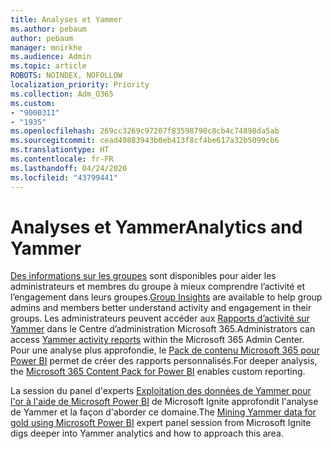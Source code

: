 ```yaml
---
title: Analyses et Yammer
ms.author: pebaum
author: pebaum
manager: mnirkhe
ms.audience: Admin
ms.topic: article
ROBOTS: NOINDEX, NOFOLLOW
localization_priority: Priority
ms.collection: Adm_O365
ms.custom:
- "9000311"
- "1935"
ms.openlocfilehash: 269cc3269c97207f83598790c8cb4c74898da5ab
ms.sourcegitcommit: cead49883943b0eb413f8cf4be617a32b5099cb6
ms.translationtype: HT
ms.contentlocale: fr-FR
ms.lasthandoff: 04/24/2020
ms.locfileid: "43799441"
---
```

# <a name="analytics-and-yammer"></a><span data-ttu-id="9126a-102">Analyses et Yammer</span><span class="sxs-lookup"><span data-stu-id="9126a-102">Analytics and Yammer</span></span>

<span data-ttu-id="9126a-103">[Des informations sur les groupes](https://support.office.com/article/view-group-insights-in-yammer-73f9fa6d-d442-4f25-9194-d5317c9328ab) sont disponibles pour aider les administrateurs et membres du groupe à mieux comprendre l’activité et l’engagement dans leurs groupes.</span><span class="sxs-lookup"><span data-stu-id="9126a-103">[Group Insights](https://support.office.com/article/view-group-insights-in-yammer-73f9fa6d-d442-4f25-9194-d5317c9328ab) are available to help group admins and members better understand activity and engagement in their groups.</span></span> <span data-ttu-id="9126a-104">Les administrateurs peuvent accéder aux [Rapports d’activité sur Yammer](https://docs.microsoft.com/office365/admin/activity-reports/yammer-activity-report) dans le Centre d’administration Microsoft 365.</span><span class="sxs-lookup"><span data-stu-id="9126a-104">Administrators can access [Yammer activity reports](https://docs.microsoft.com/office365/admin/activity-reports/yammer-activity-report) within the Microsoft 365 Admin Center.</span></span> <span data-ttu-id="9126a-105">Pour une analyse plus approfondie, le [Pack de contenu Microsoft 365 pour Power BI](https://docs.microsoft.com/office365/admin/usage-analytics/enable-usage-analytics) permet de créer des rapports personnalisés.</span><span class="sxs-lookup"><span data-stu-id="9126a-105">For deeper analysis, the [Microsoft 365 Content Pack for Power BI](https://docs.microsoft.com/office365/admin/usage-analytics/enable-usage-analytics) enables custom reporting.</span></span>

<span data-ttu-id="9126a-106">La session du panel d'experts [Exploitation des données de Yammer pour l'or à l'aide de Microsoft Power BI](https://aka.ms/MiningYammerDataIgnite2017) de Microsoft Ignite approfondit l'analyse de Yammer et la façon d'aborder ce domaine.</span><span class="sxs-lookup"><span data-stu-id="9126a-106">The [Mining Yammer data for gold using Microsoft Power BI](https://aka.ms/MiningYammerDataIgnite2017) expert panel session from Microsoft Ignite digs deeper into Yammer analytics and how to approach this area.</span></span>

